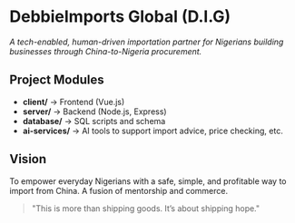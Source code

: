 # DebbieImports Global (D.I.G)

*A tech-enabled, human-driven importation partner for Nigerians building businesses through China-to-Nigeria procurement.*

## Project Modules
- **client/** → Frontend (Vue.js)
- **server/** → Backend (Node.js, Express)
- **database/** → SQL scripts and schema
- **ai-services/** → AI tools to support import advice, price checking, etc.

## Vision
To empower everyday Nigerians with a safe, simple, and profitable way to import from China. A fusion of mentorship and commerce.

> "This is more than shipping goods. It’s about shipping hope."
